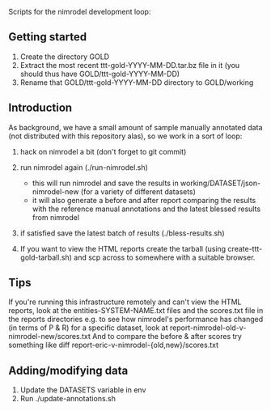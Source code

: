 Scripts for the nimrodel development loop:

## Getting started

1. Create the directory GOLD
2. Extract the most recent ttt-gold-YYYY-MM-DD.tar.bz file in it
   (you should thus have GOLD/ttt-gold-YYYY-MM-DD)
3. Rename that GOLD/ttt-gold-YYYY-MM-DD directory to GOLD/working

## Introduction

As background, we have a small amount of sample manually annotated data
(not distributed with this repository alas), so we work in a sort of
loop:

1. hack on nimrodel a bit (don't forget to git commit)
2. run nimrodel again (./run-nimrodel.sh)

   - this will run nimrodel and save the results in
     working/DATASET/json-nimrodel-new (for a variety of different
     datasets)
   - it will also generate a before and after report comparing the
     results with the reference manual annotations and the latest
     blessed results from nimrodel
3. if satisfied save the latest batch of results (./bless-results.sh)
4. If you want to view the HTML reports create the tarball (using create-ttt-gold-tarball.sh) and scp across to somewhere with a suitable browser.

## Tips

If you're running this infrastructure remotely and can't view the HTML
reports, look at the entities-SYSTEM-NAME.txt files and the scores.txt
file in the reports directories
e.g. to see how nimrodel's performance has changed (in terms of P & R) for a specific dataset, look at report-nimrodel-old-v-nimrodel-new/scores.txt
And to compare the before & after scores try something like diff report-eric-v-nimrodel-{old,new}/scores.txt

## Adding/modifying data

1. Update the DATASETS variable in env
2. Run ./update-annotations.sh
